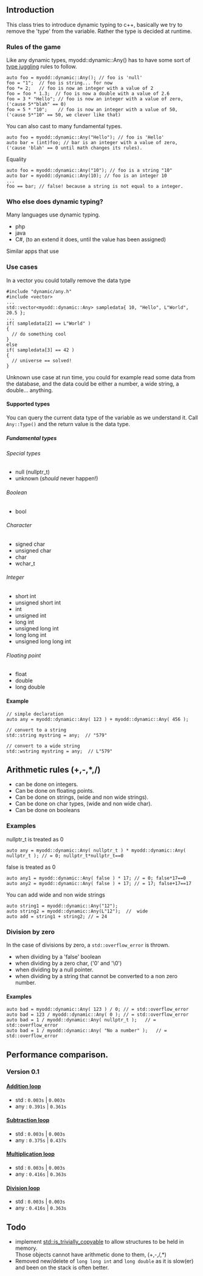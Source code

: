 ## Introduction
This class tries to introduce dynamic typing to c++, basically we try to remove the 'type' from the variable.
Rather the type is decided at runtime.

### Rules of the game

Like any dynamic types, myodd::dynamic::Any() has to have some sort of [type juggling](http://php.net/manual/en/language.types.type-juggling.php) rules to follow.

    auto foo = myodd::dynamic::Any(); // foo is 'null'
    foo = "1";  // foo is string... for now
    foo *= 2;   // foo is now an integer with a value of 2
    foo = foo * 1.3;  // foo is now a double with a value of 2.6
    foo = 3 * "Hello"; // foo is now an integer with a value of zero, ('cause 5*"blah" == 0)
    foo = 5 * "10";    // foo is now an integer with a value of 50, ('cause 5*"10" == 50, we clever like that)

You can also cast to many fundamental types.

    auto foo = myodd::dynamic::Any("Hello"); // foo is 'Hello'
    auto bar = (int)foo; // bar is an integer with a value of zero, ('cause 'blah' == 0 until math changes its rules).

Equality

    auto foo = myodd::dynamic::Any("10"); // foo is a string "10"
    auto bar = myodd::dynamic::Any(10); // foo is an integer 10
    ...
    foo == bar; // false! because a string is not equal to a integer.

### Who else does dynamic typing?

Many languages use dynamic typing.

- php
- java
- C#, (to an extend it does, until the value has been assigned)

Similar apps that use 

### Use cases
In a vector you could totally remove the data type

    #include "dynamic/any.h"
    #include <vector>
    ...
    std::vector<myodd::dynamic::Any> sampledata{ 10, "Hello", L"World", 20.5 };
    ...
    if( sampledata[2] == L"World" )
    {
      // do something cool
    }
    else
    if( sampledata[3] == 42 )
    {
      // universe == solved!
    }

Unknown use case at run time, you could for example read some data from the database, and the data could be either a number, a wide string, a double... anything.


#### Supported types
You can query the current data type of the variable as we understand it. Call `Any::Type()` and the return value is the data type.  

##### Fundamental types
###### Special types
- null (nullptr_t)
- unknown (*should* never happen!)

###### Boolean
- bool

###### Character
- signed char
- unsigned char
- char
- wchar_t

###### Integer
- short int
- unsigned short int
- int
- unsigned int
- long int
- unsigned long int
- long long int
- unsigned long long int

###### Floating point
- float
- double
- long double

#### Example

    // simple declaration
    auto any = myodd::dynamic::Any( 123 ) + myodd::dynamic::Any( 456 );

    // convert to a string
    std::string mystring = any;  // "579"

    // convert to a wide string
    std::wstring mystring = any;  // L"579"

## Arithmetic rules (+,-,*,/)

- can be done on integers.
- Can be done on floating points.
- Can be done on strings, (wide and non wide strings).
- Can be done on char types, (wide and non wide char).
- Can be done on booleans

### Examples

nullptr_t is treated as 0

    auto any = myodd::dynamic::Any( nullptr_t ) * myodd::dynamic::Any( nullptr_t ); // = 0; nullptr_t*nullptr_t==0

false is treated as 0

    auto any1 = myodd::dynamic::Any( false ) * 17; // = 0; false*17==0
    auto any2 = myodd::dynamic::Any( false ) + 17; // = 17; false+17==17

You can add wide and non wide strings

    auto string1 = myodd::dynamic::Any("12");
    auto string2 = myodd::dynamic::Any(L"12");	//	wide
    auto add = string1 + string2; // = 24

### Division by zero

In the case of divisions by zero, a `std::overflow_error` is thrown.

- when dividing by a 'false' boolean
- when dividing by a zero char, ('0' and '\0')
- when dividing by a null pointer.
- when dividing by a string that cannot be converted to a non zero number.

#### Examples

    auto bad = myodd::dynamic::Any( 123 ) / 0; // = std::overflow_error
    auto bad = 123 / myodd::dynamic::Any( 0 ); // = std::overflow_error
    auto bad = 1 / myodd::dynamic::Any( nullptr_t );   // = std::overflow_error
    auto bad = 1 / myodd::dynamic::Any( "No a number" );   // = std::overflow_error

## Performance comparison.
### Version 0.1
#### [Addition loop](doc/perfaddition.md)
- std : `0.003s` | `0.003s`
- any : `0.391s` | `0.361s`

#### [Subtraction loop](doc/perfsubtraction.md)
- std : `0.003s` | `0.003s`
- any : `0.375s` | `0.437s`

#### [Multiplication loop](doc/perfmultiplication.md)

- std : `0.003s` | `0.003s`
- any : `0.416s` | `0.363s`

#### [Division loop](doc/perfdivision.md)

- std : `0.003s` | `0.003s`
- any : `0.416s` | `0.363s`

## Todo

- implement [std::is_trivially_copyable](http://en.cppreference.com/w/cpp/types/is_trivially_copyable) to allow structures to be held in memory.  
Those objects cannot have arithmetic done to them, (+,-,/,*)
- Removed new/delete of `long long int` and `long double` as it is slow(er) and been on the stack is often better.